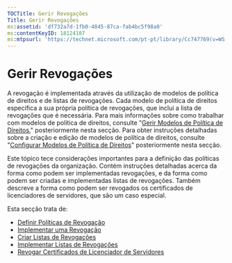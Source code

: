 ```yaml
---
TOCTitle: Gerir Revogações
Title: Gerir Revogações
ms:assetid: 'df732a7d-1fb0-4845-87ca-fab4bc5f98a0'
ms:contentKeyID: 18124187
ms:mtpsurl: 'https://technet.microsoft.com/pt-pt/library/Cc747769(v=WS.10)'
---
```


Gerir Revogações
================

A revogação é implementada através da utilização de modelos de política de direitos e de listas de revogações. Cada modelo de política de direitos especifica a sua própria política de revogações, que inclui a lista de revogações que é necessária. Para mais informações sobre como trabalhar com modelos de política de direitos, consulte "[Gerir Modelos de Política de Direitos.](https://technet.microsoft.com/718286dc-3399-4556-96c9-ec3a33d31877)" posteriormente nesta secção. Para obter instruções detalhadas sobre a criação e edição de modelos de política de direitos, consulte "[Configurar Modelos de Política de Direitos](https://technet.microsoft.com/31887a83-60c3-41b3-b636-69ff2dda3c88)" posteriormente nesta secção.

Este tópico tece considerações importantes para a definição das políticas de revogações da organização. Contém instruções detalhadas acerca da forma como podem ser implementadas revogações, e da forma como podem ser criadas e implementadas listas de revogações. Também descreve a forma como podem ser revogados os certificados de licenciadores de servidores, que são um caso especial.

Esta secção trata de:

-   [Definir Políticas de Revogação](https://technet.microsoft.com/e2fffe9f-def7-439b-a8aa-43f8a065813d)
-   [Implementar uma Revogação](https://technet.microsoft.com/4735f060-7197-4ae2-830a-f91bcc4de30a)
-   [Criar Listas de Revogações](https://technet.microsoft.com/1ef75199-3344-4225-84de-a863a777696a)
-   [Implementar Listas de Revogações](https://technet.microsoft.com/e331338b-66d4-45e4-8d3f-acccf2302ac4)
-   [Revogar Certificados de Licenciador de Servidores](https://technet.microsoft.com/8020861d-d196-4431-8282-044675ef5616)
